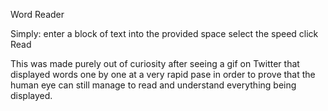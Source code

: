 Word Reader

Simply:
enter a block of text into the provided space
select the speed 
click Read

This was made purely out of curiosity after seeing a gif on Twitter
that displayed words one by one at a very rapid pase in order to prove 
that the human eye can still manage to read and understand everything
being displayed. 
